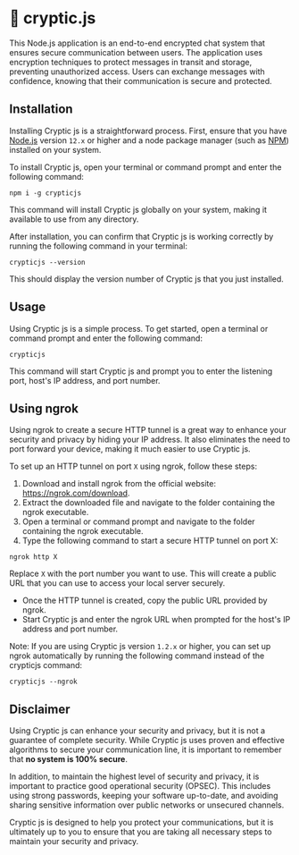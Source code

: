 # 💬 cryptic.js
This Node.js application is an end-to-end encrypted chat system that ensures secure communication between users. The application uses encryption techniques to protect messages in transit and storage, preventing unauthorized access. Users can exchange messages with confidence, knowing that their communication is secure and protected.

## Installation

Installing Cryptic js is a straightforward process. First, ensure that you have [Node.js](https://nodejs.org/) version `12.x` or higher and a node package manager (such as [NPM](https://www.npmjs.com/)) installed on your system.

To install Cryptic js, open your terminal or command prompt and enter the following command:

```
npm i -g crypticjs
```

This command will install Cryptic js globally on your system, making it available to use from any directory.

After installation, you can confirm that Cryptic js is working correctly by running the following command in your terminal:

```
crypticjs --version
```

This should display the version number of Cryptic js that you just installed.

## Usage

Using Cryptic js is a simple process. To get started, open a terminal or command prompt and enter the following command:

```
crypticjs
```

This command will start Cryptic js and prompt you to enter the listening port, host's IP address, and port number.

## Using ngrok

Using ngrok to create a secure HTTP tunnel is a great way to enhance your security and privacy by hiding your IP address. It also eliminates the need to port forward your device, making it much easier to use Cryptic js.

To set up an HTTP tunnel on port `X` using ngrok, follow these steps:

1. Download and install ngrok from the official website: https://ngrok.com/download.
2. Extract the downloaded file and navigate to the folder containing the ngrok executable. 
3. Open a terminal or command prompt and navigate to the folder containing the ngrok executable. 
4. Type the following command to start a secure HTTP tunnel on port X: 
    
```
ngrok http X
```

Replace `X` with the port number you want to use. This will create a public URL that you can use to access your local server securely.

- Once the HTTP tunnel is created, copy the public URL provided by ngrok.
- Start Cryptic js and enter the ngrok URL when prompted for the host's IP address and port number.

Note: If you are using Cryptic js version `1.2.x` or higher, you can set up ngrok automatically by running the following command instead of the crypticjs command:

```
crypticjs --ngrok
```

## Disclaimer

Using Cryptic js can enhance your security and privacy, but it is not a guarantee of complete security. While Cryptic js uses proven and effective algorithms to secure your communication line, it is important to remember that **no system is 100% secure**.

In addition, to maintain the highest level of security and privacy, it is important to practice good operational security (OPSEC). This includes using strong passwords, keeping your software up-to-date, and avoiding sharing sensitive information over public networks or unsecured channels.

Cryptic js is designed to help you protect your communications, but it is ultimately up to you to ensure that you are taking all necessary steps to maintain your security and privacy.